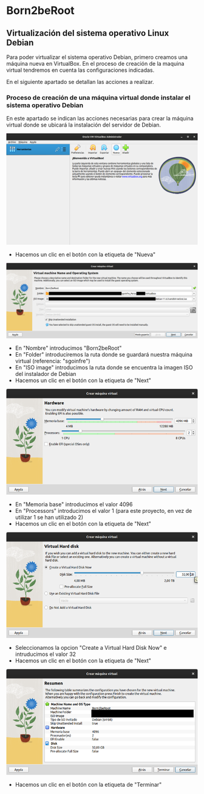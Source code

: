 # Born2beRoot

## Virtualización del sistema operativo Linux Debian

Para poder virtualizar el sistema operativo Debian, primero creamos una máquina nueva en VirtualBox. En el proceso de creación de la maquina virtual tendremos en cuenta las configuraciones indicadas.

En el siguiente apartado se detallan las acciones a realizar. 

### Proceso de creación de una máquina virtual donde instalar el sistema operativo Debian

En este apartado se indican las acciones necesarias para crear la máquina virtual donde se ubicará la instalación del servidor de Debian.

![This is an image](/docs/images/001_new_virtual_machine.png)
- Hacemos un clic en el botón con la etiqueta de "Nueva"

![This is an image](/docs/images/002_new_virtual_machine.png)
- En "Nombre" introducimos "Born2beRoot" 
- En "Folder" introduciremos la ruta donde se guardará nuestra máquina virtual (referencia: "sgoinfre")
- En "ISO image" introducimos la ruta donde se encuentra la imagen ISO del instalador de Debian
- Hacemos un clic en el botón con la etiqueta de "Next"

![This is an image](/docs/images/003_new_virtual_machine.png)
- En "Memoria base" introducimos el valor 4096
- En "Processors" introducimos el valor 1 (para este proyecto, en vez de utilizar 1 se han utilizado 2)
- Hacemos un clic en el botón con la etiqueta de "Next"

![This is an image](/docs/images/004_new_virtual_machine.png)
- Seleccionamos la opcion "Create a Virtual Hard Disk Now" e intruducimos el valor 32
- Hacemos un clic en el botón con la etiqueta de "Next"

![This is an image](/docs/images/005_new_virtual_machine.png)
- Hacemos un clic en el botón con la etiqueta de "Terminar"
